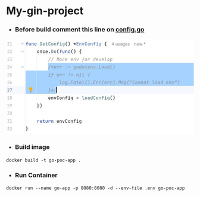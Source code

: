 # My-gin-project

- ### Before build comment this line on [config.go](./app/config/config.go)

![Local Image](before_build.JPG)

- ### Build image
```
docker build -t go-poc-app .
```
- ### Run Container
```
docker run --name go-app -p 8080:8080 -d --env-file .env go-poc-app
```